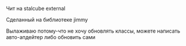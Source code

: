 Чит на stalcube external

Сделанный на библиотеке jimmy

Вылаживаю потому-что не хочу обновлять классы, можете написать авто-апдейтер либо обновить сами
